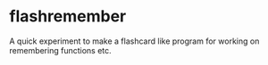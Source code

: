 # flashremember

A quick experiment to make a flashcard like program for working on remembering functions etc.
